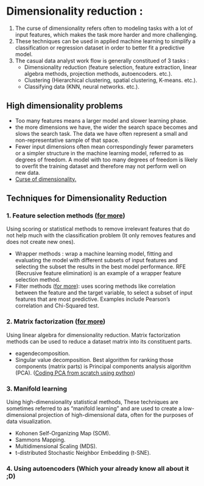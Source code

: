 # Dimensionality reduction :
1. The curse of dimensionality refers often to modeling tasks with a lot of input features, which makes the task more harder and more challenging.
2. These techniques can be used in applied machine learning to simplify a classification or regression dataset in order to better fit a predictive model.
3. The casual data analyst work flow is generally constitued of 3 tasks :  
    - Dimensionality reduction (feature selection, feature extraction, linear algebra methods, projection methods, autoencoders. etc.).
    - Clustering (Hierarchical clustering, spatial clustering, K-means. etc.).
    - Classifying data (KNN, neural networks. etc.).

## High dimensionality problems
- Too many features means a larger model and slower learning phase.
- the more dimensions we have, the wider the search space becomes and slows the search task. The data we have often represent a small and non-representative sample of that space.
- Fewer input dimensions often mean correspondingly fewer parameters or a simpler structure in the machine learning model, referred to as degrees of freedom. A model with too many degrees of freedom is likely to overfit the training dataset and therefore may not perform well on new data. 
- [Curse of dimensionality.](https://en.wikipedia.org/wiki/Curse_of_dimensionality)

## Techniques for Dimensionality Reduction
### 1. Feature selection methods ([for more](https://machinelearningmastery.com/an-introduction-to-feature-selection/)) 
Using scoring or statistical methods to remove irrelevant features that do not help much with the classification problem (It only removes features and does not create new ones).
- Wrapper methods : wrap a machine learning model, fitting and evaluating the model with different subsets of input features and selecting the subset the results in the best model performance. RFE (Recrusive feature elimination) is an example of a wrapper feature selection method.
- Filter methods ([for more](https://machinelearningmastery.com/feature-selection-with-real-and-categorical-data/)): uses scoring methods like correlation between the feature and the target variable, to select a subset of input features that are most predictive. Examples include Pearson’s correlation and Chi-Squared test.
### 2. Matrix factorization ([for more](https://machinelearningmastery.com/introduction-to-matrix-decompositions-for-machine-learning/))
Using linear algebra for dimensionality reduction. Matrix factorization methods can be used to reduce a dataset matrix into its constituent parts.
- eagendecomposition.
- Singular value decomposition.
Best algorithm for ranking those components (matrix parts) is Principal components analysis algorithm (PCA). ([Coding PCA from scratch using python](https://machinelearningmastery.com/calculate-principal-component-analysis-scratch-python/))
### 3. Manifold learning
Using high-dimensionality statistical methods, These techniques are sometimes referred to as “manifold learning” and are used to create a low-dimensional projection of high-dimensional data, often for the purposes of data visualization.  
- Kohonen Self-Organizing Map (SOM).
- Sammons Mapping.
- Multidimensional Scaling (MDS).
- t-distributed Stochastic Neighbor Embedding (t-SNE).
  
### 4. Using autoencoders (Which your already know all about it ;D)


